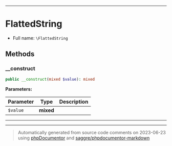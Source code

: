 ***

# FlattedString





* Full name: `\FlattedString`




## Methods


### __construct



```php
public __construct(mixed $value): mixed
```








**Parameters:**

| Parameter | Type | Description |
|-----------|------|-------------|
| `$value` | **mixed** |  |




***


***
> Automatically generated from source code comments on 2023-06-23 using [phpDocumentor](http://www.phpdoc.org/) and [saggre/phpdocumentor-markdown](https://github.com/Saggre/phpDocumentor-markdown)
